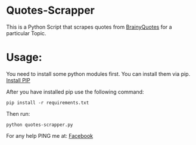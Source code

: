 # Quotes-Scrapper

This is a Python Script that scrapes quotes from [BrainyQuotes](https://www.brainyquote.com/) for a particular Topic.

# Usage:
You need to install some python modules first.
You can install them via pip.
[Install PIP](https://packaging.python.org/tutorials/installing-packages/)

After you have installed pip use the following command:
```
pip install -r requirements.txt
```

Then run:
```
python quotes-scrapper.py
```

For any help PING me at:
[Facebook](https://www.facebook.com/jsc3998)


